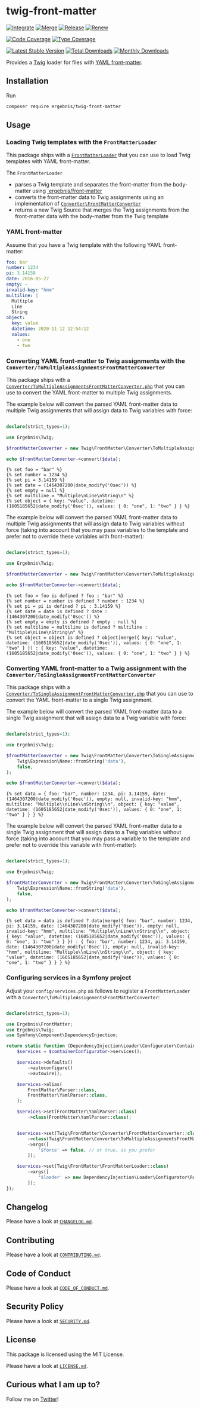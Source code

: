 # twig-front-matter

[![Integrate](https://github.com/ergebnis/twig-front-matter/workflows/Integrate/badge.svg)](https://github.com/ergebnis/twig-front-matter/actions)
[![Merge](https://github.com/ergebnis/twig-front-matter/workflows/Merge/badge.svg)](https://github.com/ergebnis/twig-front-matter/actions)
[![Release](https://github.com/ergebnis/twig-front-matter/workflows/Release/badge.svg)](https://github.com/ergebnis/twig-front-matter/actions)
[![Renew](https://github.com/ergebnis/twig-front-matter/workflows/Renew/badge.svg)](https://github.com/ergebnis/twig-front-matter/actions)

[![Code Coverage](https://codecov.io/gh/ergebnis/twig-front-matter/branch/main/graph/badge.svg)](https://codecov.io/gh/ergebnis/twig-front-matter)
[![Type Coverage](https://shepherd.dev/github/ergebnis/twig-front-matter/coverage.svg)](https://shepherd.dev/github/ergebnis/twig-front-matter)

[![Latest Stable Version](https://poser.pugx.org/ergebnis/twig-front-matter/v/stable)](https://packagist.org/packages/ergebnis/twig-front-matter)
[![Total Downloads](https://poser.pugx.org/ergebnis/twig-front-matter/downloads)](https://packagist.org/packages/ergebnis/twig-front-matter)
[![Monthly Downloads](http://poser.pugx.org/ergebnis/twig-front-matter/d/monthly)](https://packagist.org/packages/ergebnis/twig-front-matter)

Provides a [Twig](https://twig.symfony.com) loader for files with [YAML front-matter](https://github.com/ergebnis/front-matter).

## Installation

Run

```sh
composer require ergebnis/twig-front-matter
```

## Usage

### Loading Twig templates with the `FrontMatterLoader`

This package ships with a [`FrontMatterLoader`](/src/FrontMatterLoader.php) that you can use to load Twig templates with YAML front-matter.

The `FrontMatterLoader`

- parses a Twig template and separates the front-matter from the body-matter using [`ergebnis/front-matter](https://github.com/ergebnis/front-matter)
- converts the front-matter data to Twig assignments using an implementation of  [`Converter\FrontMatterConverter`](/src/Converter/FrontMatterConverter.php)
- returns a new Twig Source that merges the Twig assignments from the front-matter data with the body-matter from the Twig template

### YAML front-matter

Assume that you have a Twig template with the following YAML front-matter:

```yaml
foo: bar
number: 1234
pi: 3.14159
date: 2016-05-27
empty: ~
invalid-key: "hmm"
multiline: |
  Multiple
  Line
  String
object:
  key: value
  datetime: 2020-11-12 12:54:12
  values:
    - one
    - two
```

### Converting YAML front-matter to Twig assignments with the `Converter/ToMultipleAssignmentsFrontMatterConverter`

This package ships with a [`Converter/ToMultipleAssignmentsFrontMatterConverter.php`](/src/Converter/ToMultipleAssignmentsFrontMatterConverter.php) that you can use to convert the YAML front-matter to multiple Twig assignments.

The example below will convert the parsed YAML front-matter data to multiple Twig assignments that will assign data to Twig variables with force:

```php

declare(strict_types=1);

use Ergebnis\Twig;

$frontMatterConverter = new Twig\FrontMatter\Converter\ToMultipleAssignmentsFrontMatterConverter(true);

echo $frontMatterConverter->convert($data);
```

```twig
{% set foo = "bar" %}
{% set number = 1234 %}
{% set pi = 3.14159 %}
{% set date = (1464307200|date_modify('0sec')) %}
{% set empty = null %}
{% set multiline = "Multiple\nLine\nString\n" %}
{% set object = { key: "value", datetime: (1605185652|date_modify('0sec')), values: { 0: "one", 1: "two" } } %}
```

The example below will convert the parsed YAML front-matter data to multiple Twig assignments that will assign data to Twig variables without force (taking into account that you may pass variables to the template and prefer not to override these variables with front-matter):

```php

declare(strict_types=1);

use Ergebnis\Twig;

$frontMatterConverter = new Twig\FrontMatter\Converter\ToMultipleAssignmentsFrontMatterConverter(false);

echo $frontMatterConverter->convert($data);
```

```twig
{% set foo = foo is defined ? foo : "bar" %}
{% set number = number is defined ? number : 1234 %}
{% set pi = pi is defined ? pi : 3.14159 %}
{% set date = date is defined ? date : (1464307200|date_modify('0sec')) %}
{% set empty = empty is defined ? empty : null %}
{% set multiline = multiline is defined ? multiline : "Multiple\nLine\nString\n" %}
{% set object = object is defined ? object|merge({ key: "value", datetime: (1605185652|date_modify('0sec')), values: { 0: "one", 1: "two" } }) : { key: "value", datetime: (1605185652|date_modify('0sec')), values: { 0: "one", 1: "two" } } %}
```

### Converting YAML front-matter to a Twig assignment with the `Converter/ToSingleAssignmentFrontMatterConverter`

This package ships with a [`Converter/ToSingleAssignmentFrontMatterConverter.php`](/src/Converter/ToSingleAssignmentFrontMatterConverter.php) that you can use to convert the YAML front-matter to a single Twig assignment.

The example below will convert the parsed YAML front-matter data to a single Twig assignment that will assign data to a Twig variable with force:

```php

declare(strict_types=1);

use Ergebnis\Twig;

$frontMatterConverter = new Twig\FrontMatter\Converter\ToSingleAssignmentFrontMatterConverter(
    Twig\Expression\Name::fromString('data'),
    false,
);

echo $frontMatterConverter->convert($data);
```

```twig
{% set data = { foo: "bar", number: 1234, pi: 3.14159, date: (1464307200|date_modify('0sec')), empty: null, invalid-key: "hmm", multiline: "Multiple\\nLine\\nString\\n", object: { key: "value", datetime: (1605185652|date_modify('0sec')), values: { 0: "one", 1: "two" } } } %}
```

The example below will convert the parsed YAML front-matter data to a single Twig assignment that will assign data to a Twig variables without force (taking into account that you may pass a variable to the template and prefer not to override this variable with front-matter):

```php

declare(strict_types=1);

use Ergebnis\Twig;

$frontMatterConverter = new Twig\FrontMatter\Converter\ToSingleAssignmentFrontMatterConverter(
    Twig\Expression\Name::fromString('data'),
    false,
);

echo $frontMatterConverter->convert($data);
```

```twig
{% set data = data is defined ? data|merge({ foo: "bar", number: 1234, pi: 3.14159, date: (1464307200|date_modify('0sec')), empty: null, invalid-key: "hmm", multiline: "Multiple\\nLine\\nString\\n", object: { key: "value", datetime: (1605185652|date_modify('0sec')), values: { 0: "one", 1: "two" } } }) : { foo: "bar", number: 1234, pi: 3.14159, date: (1464307200|date_modify('0sec')), empty: null, invalid-key: "hmm", multiline: "Multiple\\nLine\\nString\\n", object: { key: "value", datetime: (1605185652|date_modify('0sec')), values: { 0: "one", 1: "two" } } } %}
```

### Configuring services in a Symfony project

Adjust your `config/services.php` as follows to register a `FrontMatterLoader` with a `Converter\ToMultipleAssignmentsFrontMatterConverter`:

```php

declare(strict_types=1);

use Ergebnis\FrontMatter;
use Ergebnis\Twig;
use Symfony\Component\DependencyInjection;

return static function (DependencyInjection\Loader\Configurator\ContainerConfigurator $containerConfigurator): void {
    $services = $containerConfigurator->services();

    $services->defaults()
        ->autoconfigure()
        ->autowire();

    $services->alias(
        FrontMatter\Parser::class,
        FrontMatter\YamlParser::class,
    );

    $services->set(FrontMatter\YamlParser::class)
        ->class(FrontMatter\YamlParser::class);


    $services->set(Twig\FrontMatter\Converter\FrontMatterConverter::class)
        ->class(Twig\FrontMatter\Converter\ToMultipleAssignmentsFrontMatterConverter::class)
        ->args([
            '$force' => false, // or true, as you prefer
        ]);

    $services->set(Twig\FrontMatter\FrontMatterLoader::class)
        ->args([
            '$loader' => new DependencyInjection\Loader\Configurator\ReferenceConfigurator('twig.loader.native_filesystem'),
        ]);
});
```

## Changelog

Please have a look at [`CHANGELOG.md`](CHANGELOG.md).

## Contributing

Please have a look at [`CONTRIBUTING.md`](.github/CONTRIBUTING.md).

## Code of Conduct

Please have a look at [`CODE_OF_CONDUCT.md`](https://github.com/ergebnis/.github/blob/main/CODE_OF_CONDUCT.md).

## Security Policy

Please have a look at [`SECURITY.md`](.github/SECURITY.md).

## License

This package is licensed using the MIT License.

Please have a look at [`LICENSE.md`](LICENSE.md).

## Curious what I am up to?

Follow me on [Twitter](https://twitter.com/intent/follow?screen_name=localheinz)!
